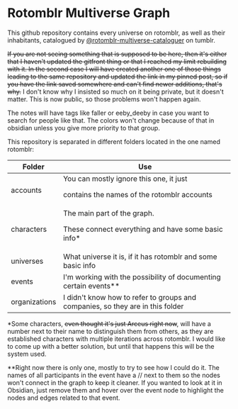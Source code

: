# Rotomblr Multiverse Graph

This github repository contains every universe on rotomblr, as well as their inhabitants, catalogued by [@rotomblr-multiverse-cataloguer](https://www.tumblr.com/rotomblr-multiverse-cataloguer) on tumblr.

~~If you are not seeing something that is supposed to be here, then it's either that I haven't updated the gitfront thing or that I reached my limit rebuilding with it. In the second case I will have created another one of those things leading to the same repository and updated the link in my pinned post, so if you have the link saved somewhere and can't find newer additions, that's why.~~ I don't know why I insisted so much on it being private, but it doesn't matter. This is now public, so those problems won't happen again.

The notes will have tags like faller or eeby_deeby in case you want to search for people like that. The colors won't change because of that in obsidian unless you give more priority to that group.

This repository is separated in different folders located in the one named rotomblr:

<table>
<thead>
<tr>
<th>Folder</th>
<th>Use</th>
</tr>
</thead>
<tbody>
<td>accounts</td>
<td>You can mostly ignore this one, it just
  
 contains the names of the rotomblr accounts</td>
</tr>
<tr>
<td>characters</td>
<td>The main part of the graph.

These connect  everything and have some basic info*</td>
</tr>
<tr>
<td>universes</td>
<td>What universe it is, if it has rotomblr and some basic info</td>
</tr>
<tr>
<td>events</td>
<td>I'm working with the possibility of documenting certain events**</td>
</tr>
<tr>
<td>organizations</td>
<td>I didn't know how to refer to groups and companies, so they are in this folder</td>
</tr>
</tbody>
</table>

*Some characters, ~~even thought it's just Arceus right now~~, will have a number next to their name to distinguish them from others, as they are established characters with multiple iterations across rotomblr.
I would like to come up with a better solution, but until that happens this will be the system used.

**Right now there is only one, mostly to try to see how I could do it. The names of all participants in the event have a // next to them so the nodes won't connect in the graph to keep it cleaner.
 If you wanted to look at it in Obsidian, just remove them and hover over the event node to highlight the nodes and edges related to that event.

